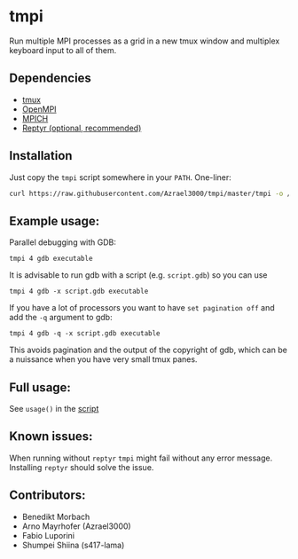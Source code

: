 # tmpi
Run multiple MPI processes as a grid in a new tmux window and multiplex keyboard input to all of them.

## Dependencies
- [tmux](https://github.com/tmux/tmux/wiki)
- [OpenMPI](https://www.open-mpi.org/)
- [MPICH](https://www.mpich.org/)
- [Reptyr (optional, recommended)](https://github.com/nelhage/reptyr) 

## Installation
Just copy the `tmpi` script somewhere in your `PATH`.
One-liner:
```bash
curl https://raw.githubusercontent.com/Azrael3000/tmpi/master/tmpi -o /somewhere/in/your/path/tmpi
```

## Example usage:

Parallel debugging with GDB:
```
tmpi 4 gdb executable
```

It is advisable to run gdb with a script (e.g. `script.gdb`) so you can use
```
tmpi 4 gdb -x script.gdb executable
```

If you have a lot of processors you want to have `set pagination off` and add the `-q` argument to gdb:
```
tmpi 4 gdb -q -x script.gdb executable
```
This avoids pagination and the output of the copyright of gdb, which can be a nuissance when you have very small tmux panes.

## Full usage:
See `usage()` in the [script](tmpi)

## Known issues:
When running without `reptyr` `tmpi` might fail without any error message. Installing `reptyr` should solve the issue.

## Contributors:
* Benedikt Morbach
* Arno Mayrhofer (Azrael3000)
* Fabio Luporini
* Shumpei Shiina (s417-lama)
